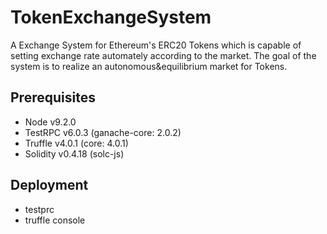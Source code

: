 # TokenExchangeSystem

A Exchange System for Ethereum's ERC20 Tokens which is capable of setting exchange rate automately according to the market. The goal of the system is to realize an autonomous&equilibrium market for Tokens.

## Prerequisites

- Node v9.2.0
- TestRPC v6.0.3 (ganache-core: 2.0.2)
- Truffle v4.0.1 (core: 4.0.1)
- Solidity v0.4.18 (solc-js)

## Deployment
- testprc
- truffle console
